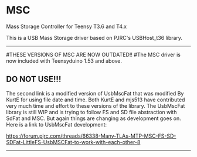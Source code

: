 # MSC
Mass Storage Controller for Teensy T3.6 and T4.x

This is a USB Mass Storage driver based on PJRC's USBHost_t36 library.

*******************************************************************************************************************
#THESE VERSIONS OF MSC ARE NOW OUTDATED!!
#The MSC driver is now included with Teensyduino 1.53 and above.
## DO NOT USE!!!
The second link is a modified version of UsbMscFat that was
modified By KurtE for using file date and time. Both KurtE and
mjs513 have contributed very much time and effort to these versions of the library.
The UsbMscFat library is still WIP and is trying to follow FS and
SD file abstraction with SdFat and MSC. But again things are changing
as development goes on.
Here is a link to UsbMscFat development:

https://forum.pjrc.com/threads/66338-Many-TLAs-MTP-MSC-FS-SD-SDFat-LittleFS-UsbMSCFat-to-work-with-each-other-8
*******************************************************************************************************************
